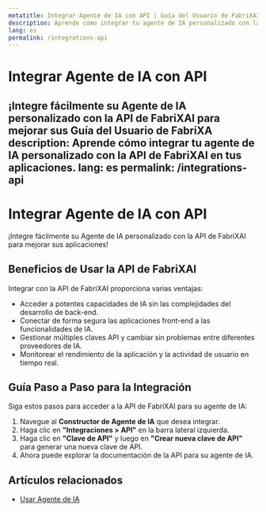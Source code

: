 ```yaml
---
metatitle: Integrar Agente de IA con API | Guía del Usuario de FabriXAI
description: Aprende cómo integrar tu agente de IA personalizado con la API de FabriXAI en tus aplicaciones.
lang: es
permalink: /integrations-api
---
```


# Integrar Agente de IA con API

¡Integre fácilmente su Agente de IA personalizado con la API de FabriXAI para mejorar sus Guía del Usuario de FabriXA
description: Aprende cómo integrar tu agente de IA personalizado con la API de FabriXAI en tus aplicaciones.
lang: es
permalink: /integrations-api
---

# Integrar Agente de IA con API

¡Integre fácilmente su Agente de IA personalizado con la API de FabriXAI para mejorar sus aplicaciones!

## Beneficios de Usar la API de FabriXAI

Integrar con la API de FabriXAI proporciona varias ventajas:
- Acceder a potentes capacidades de IA sin las complejidades del desarrollo de back-end.
- Conectar de forma segura las aplicaciones front-end a las funcionalidades de IA.
- Gestionar múltiples claves API y cambiar sin problemas entre diferentes proveedores de IA.
- Monitorear el rendimiento de la aplicación y la actividad de usuario en tiempo real.

## Guía Paso a Paso para la Integración

Siga estos pasos para acceder a la API de FabriXAI para su agente de IA:

1. Navegue al **Constructor de Agente de IA** que desea integrar.
2. Haga clic en **"Integraciones > API"** en la barra lateral izquierda.
3. Haga clic en **"Clave de API"** y luego en **"Crear nueva clave de API"** para generar una nueva clave de API.
4. Ahora puede explorar la documentación de la API para su agente de IA.

## Artículos relacionados
- [Usar Agente de IA](/es-us/use-ai-agent)

